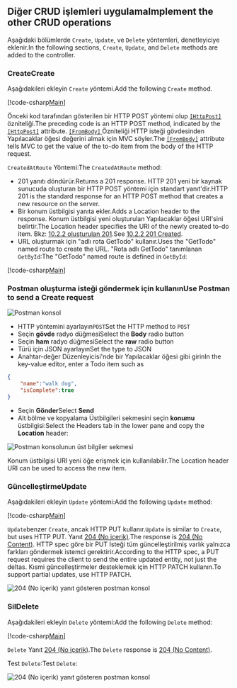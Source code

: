 ## <a name="implement-the-other-crud-operations"></a><span data-ttu-id="f94ad-101">Diğer CRUD işlemleri uygulama</span><span class="sxs-lookup"><span data-stu-id="f94ad-101">Implement the other CRUD operations</span></span>

<span data-ttu-id="f94ad-102">Aşağıdaki bölümlerde `Create`, `Update`, ve `Delete` yöntemleri, denetleyiciye eklenir.</span><span class="sxs-lookup"><span data-stu-id="f94ad-102">In the following sections, `Create`, `Update`, and `Delete` methods are added to the controller.</span></span>

### <a name="create"></a><span data-ttu-id="f94ad-103">Create</span><span class="sxs-lookup"><span data-stu-id="f94ad-103">Create</span></span>

<span data-ttu-id="f94ad-104">Aşağıdakileri ekleyin `Create` yöntemi.</span><span class="sxs-lookup"><span data-stu-id="f94ad-104">Add the following `Create` method.</span></span>

[!code-csharp[Main](../../tutorials/first-web-api/sample/TodoApi/Controllers/TodoController.cs?name=snippet_Create)]

<span data-ttu-id="f94ad-105">Önceki kod tarafından gösterilen bir HTTP POST yöntemi olup [ `[HttpPost]` ](/aspnet/core/api/microsoft.aspnetcore.mvc.httppostattribute) özniteliği.</span><span class="sxs-lookup"><span data-stu-id="f94ad-105">The preceding code is an HTTP POST method, indicated by the [`[HttpPost]`](/aspnet/core/api/microsoft.aspnetcore.mvc.httppostattribute) attribute.</span></span> <span data-ttu-id="f94ad-106">[ `[FromBody]` ](/aspnet/core/api/microsoft.aspnetcore.mvc.frombodyattribute) Özniteliği HTTP isteği gövdesinden Yapılacaklar öğesi değerini almak için MVC söyler.</span><span class="sxs-lookup"><span data-stu-id="f94ad-106">The [`[FromBody]`](/aspnet/core/api/microsoft.aspnetcore.mvc.frombodyattribute) attribute tells MVC to get the value of the to-do item from the body of the HTTP request.</span></span>

<span data-ttu-id="f94ad-107">`CreatedAtRoute` Yöntemi:</span><span class="sxs-lookup"><span data-stu-id="f94ad-107">The `CreatedAtRoute` method:</span></span>

* <span data-ttu-id="f94ad-108">201 yanıtı döndürür.</span><span class="sxs-lookup"><span data-stu-id="f94ad-108">Returns a 201 response.</span></span> <span data-ttu-id="f94ad-109">HTTP 201 yeni bir kaynak sunucuda oluşturan bir HTTP POST yöntemi için standart yanıt'dir.</span><span class="sxs-lookup"><span data-stu-id="f94ad-109">HTTP 201 is the standard response for an HTTP POST method that creates a new resource on the server.</span></span>
* <span data-ttu-id="f94ad-110">Bir konum üstbilgisi yanıta ekler.</span><span class="sxs-lookup"><span data-stu-id="f94ad-110">Adds a Location header to the response.</span></span> <span data-ttu-id="f94ad-111">Konum üstbilgisi yeni oluşturulan Yapılacaklar öğesi URI'sini belirtir.</span><span class="sxs-lookup"><span data-stu-id="f94ad-111">The Location header specifies the URI of the newly created to-do item.</span></span> <span data-ttu-id="f94ad-112">Bkz: [10.2.2 oluşturulan 201](http://www.w3.org/Protocols/rfc2616/rfc2616-sec10.html).</span><span class="sxs-lookup"><span data-stu-id="f94ad-112">See [10.2.2 201 Created](http://www.w3.org/Protocols/rfc2616/rfc2616-sec10.html).</span></span>
* <span data-ttu-id="f94ad-113">URL oluşturmak için "adlı rota GetTodo" kullanır.</span><span class="sxs-lookup"><span data-stu-id="f94ad-113">Uses the "GetTodo" named route to create the URL.</span></span> <span data-ttu-id="f94ad-114">"Rota adlı GetTodo" tanımlanan `GetById`:</span><span class="sxs-lookup"><span data-stu-id="f94ad-114">The "GetTodo" named route is defined in `GetById`:</span></span>

[!code-csharp[Main](../../tutorials/first-web-api/sample/TodoApi/Controllers/TodoController.cs?name=snippet_GetByID&highlight=1-2)]

### <a name="use-postman-to-send-a-create-request"></a><span data-ttu-id="f94ad-115">Postman oluşturma isteği göndermek için kullanın</span><span class="sxs-lookup"><span data-stu-id="f94ad-115">Use Postman to send a Create request</span></span>

![Postman konsol](../../tutorials/first-web-api/_static/pmc.png)

* <span data-ttu-id="f94ad-117">HTTP yöntemini ayarlayın`POST`</span><span class="sxs-lookup"><span data-stu-id="f94ad-117">Set the HTTP method to `POST`</span></span>
* <span data-ttu-id="f94ad-118">Seçin **gövde** radyo düğmesi</span><span class="sxs-lookup"><span data-stu-id="f94ad-118">Select the **Body** radio button</span></span>
* <span data-ttu-id="f94ad-119">Seçin **ham** radyo düğmesi</span><span class="sxs-lookup"><span data-stu-id="f94ad-119">Select the **raw** radio button</span></span>
* <span data-ttu-id="f94ad-120">Türü için JSON ayarlayın</span><span class="sxs-lookup"><span data-stu-id="f94ad-120">Set the type to JSON</span></span>
* <span data-ttu-id="f94ad-121">Anahtar-değer Düzenleyicisi'nde bir Yapılacaklar öğesi gibi girin</span><span class="sxs-lookup"><span data-stu-id="f94ad-121">In the key-value editor, enter a Todo item such as</span></span>

```json
{
    "name":"walk dog",
    "isComplete":true
}
```

* <span data-ttu-id="f94ad-122">Seçin **Gönder**</span><span class="sxs-lookup"><span data-stu-id="f94ad-122">Select **Send**</span></span>
* <span data-ttu-id="f94ad-123">Alt bölme ve kopyalama Üstbilgileri sekmesini seçin **konumu** üstbilgisi:</span><span class="sxs-lookup"><span data-stu-id="f94ad-123">Select the Headers tab in the lower pane and copy the **Location** header:</span></span>

![Postman konsolunun üst bilgiler sekmesi](../../tutorials/first-web-api/_static/pmget.png)

<span data-ttu-id="f94ad-125">Konum üstbilgisi URI yeni öğe erişmek için kullanılabilir.</span><span class="sxs-lookup"><span data-stu-id="f94ad-125">The Location header URI can be used to access the new item.</span></span>

### <a name="update"></a><span data-ttu-id="f94ad-126">Güncelleştirme</span><span class="sxs-lookup"><span data-stu-id="f94ad-126">Update</span></span>

<span data-ttu-id="f94ad-127">Aşağıdakileri ekleyin `Update` yöntemi:</span><span class="sxs-lookup"><span data-stu-id="f94ad-127">Add the following `Update` method:</span></span>

[!code-csharp[Main](../../tutorials/first-web-api/sample/TodoApi/Controllers/TodoController.cs?name=snippet_Update)]

<span data-ttu-id="f94ad-128">`Update`benzer `Create`, ancak HTTP PUT kullanır.</span><span class="sxs-lookup"><span data-stu-id="f94ad-128">`Update` is similar to `Create`, but uses HTTP PUT.</span></span> <span data-ttu-id="f94ad-129">Yanıt [204 (No içerik)](http://www.w3.org/Protocols/rfc2616/rfc2616-sec9.html).</span><span class="sxs-lookup"><span data-stu-id="f94ad-129">The response is [204 (No Content)](http://www.w3.org/Protocols/rfc2616/rfc2616-sec9.html).</span></span> <span data-ttu-id="f94ad-130">HTTP spec göre bir PUT İsteği tüm güncelleştirilmiş varlık yalnızca farkları göndermek istemci gerektirir.</span><span class="sxs-lookup"><span data-stu-id="f94ad-130">According to the HTTP spec, a PUT request requires the client to send the entire updated entity, not just the deltas.</span></span> <span data-ttu-id="f94ad-131">Kısmi güncelleştirmeler desteklemek için HTTP PATCH kullanın.</span><span class="sxs-lookup"><span data-stu-id="f94ad-131">To support partial updates, use HTTP PATCH.</span></span>

![204 (No içerik) yanıt gösteren postman konsol](../../tutorials/first-web-api/_static/pmcput.png)

### <a name="delete"></a><span data-ttu-id="f94ad-133">Sil</span><span class="sxs-lookup"><span data-stu-id="f94ad-133">Delete</span></span>

<span data-ttu-id="f94ad-134">Aşağıdakileri ekleyin `Delete` yöntemi:</span><span class="sxs-lookup"><span data-stu-id="f94ad-134">Add the following `Delete` method:</span></span>

[!code-csharp[Main](../../tutorials/first-web-api/sample/TodoApi/Controllers/TodoController.cs?name=snippet_Delete)]

<span data-ttu-id="f94ad-135">`Delete` Yanıt [204 (No içerik)](http://www.w3.org/Protocols/rfc2616/rfc2616-sec9.html).</span><span class="sxs-lookup"><span data-stu-id="f94ad-135">The `Delete` response is [204 (No Content)](http://www.w3.org/Protocols/rfc2616/rfc2616-sec9.html).</span></span>

<span data-ttu-id="f94ad-136">Test `Delete`:</span><span class="sxs-lookup"><span data-stu-id="f94ad-136">Test `Delete`:</span></span> 

![204 (No içerik) yanıt gösteren postman konsol](../../tutorials/first-web-api/_static/pmd.png)
